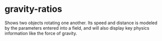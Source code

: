 # gravity-ratios

Shows two objects rotating one another. Its speed and distance is modeled by the parameters entered into a field, and will also display key physics information like the force of gravity.
